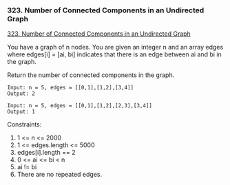 ### 323. Number of Connected Components in an Undirected Graph

[323. Number of Connected Components in an Undirected Graph
](https://leetcode.com/problems/number-of-connected-components-in-an-undirected-graph/)

You have a graph of n nodes. You are given an integer n and an array edges where edges[i] = [ai, bi] indicates that there is an edge between ai and bi in the graph.

Return the number of connected components in the graph.

```
Input: n = 5, edges = [[0,1],[1,2],[3,4]]
Output: 2
```

```
Input: n = 5, edges = [[0,1],[1,2],[2,3],[3,4]]
Output: 1
```

Constraints:

1. 1 <= n <= 2000
2. 1 <= edges.length <= 5000
3. edges[i].length == 2
4. 0 <= ai <= bi < n
5. ai != bi
6. There are no repeated edges.